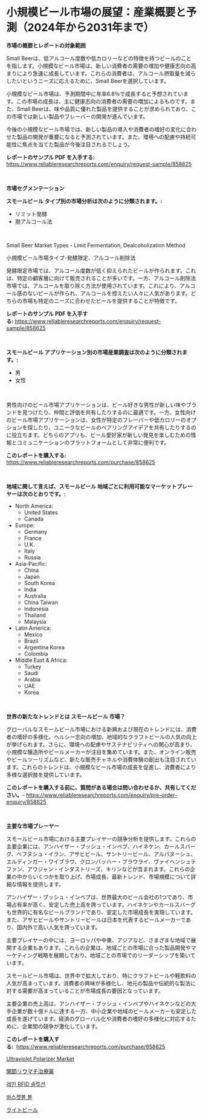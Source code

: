 <p><h1>小規模ビール市場の展望：産業概要と予測（2024年から2031年まで）</h1></p><p><strong>市場の概要とレポートの対象範囲</strong></p>
<p><p>Small Beerは、低アルコール度数や低カロリーなどの特徴を持つビールのことを指します。小規模なビール市場は、新しい消費者の需要の増加や健康志向の高まりにより急速に成長しています。これらの消費者は、アルコール摂取量を減らしたいというニーズに応えるために、Small Beerを選択しています。</p><p>小規模なビール市場は、予測期間中に年率6.8％で成長すると予想されています。この市場の成長は、主に健康志向の消費者の需要の増加によるものです。また、Small Beerは、味や品質に優れた製品を提供することが求められており、この市場では新しい製品やフレーバーの開発が進んでいます。</p><p>今後の小規模なビール市場では、新しい製品の導入や消費者の嗜好の変化に合わせた製品の開発が重要になると予測されています。また、環境への配慮や持続可能性に焦点を当てた製品が今後注目されるでしょう。</p></p>
<p><strong>レポートのサンプル PDF を入手する:</strong> <a href="https://www.reliableresearchreports.com/enquiry/request-sample/858625">https://www.reliableresearchreports.com/enquiry/request-sample/858625</a></p>
<p>&nbsp;</p>
<p><strong>市場セグメンテーション</strong></p>
<p><strong>スモールビール タイプ別の市場分析は次のように分類されます。:</strong></p>
<p><ul><li>リミット発酵</li><li>脱アルコール法</li></ul></p>
<p>&nbsp;</p>
<p><p>Small Beer Market Types - Limit Fermentation, Dealcoholization Method</p><p>小規模ビール市場タイプ-発酵限定、アルコール削除法</p><p>発酵限定市場では、アルコール度数が低く抑えられたビールが作られます。これは、特定の顧客層に向けて販売されることが多いです。一方、アルコール削除法市場では、アルコールを取り除く方法が使用されています。これにより、アルコール感のないビールが作られ、アルコールを控えたい人々に人気があります。どちらの市場も特定のニーズに合わせたビールを提供することが特徴です。</p></p>
<p><strong>レポートのサンプル PDF を入手する:</strong>&nbsp;<a href="https://www.reliableresearchreports.com/enquiry/request-sample/858625">https://www.reliableresearchreports.com/enquiry/request-sample/858625</a></p>
<p>&nbsp;</p>
<p><strong> スモールビール アプリケーション別の市場産業調査は次のように分類されます。:</strong></p>
<p><ul><li>男</li><li>女性</li></ul></p>
<p>&nbsp;</p>
<p><p>男性向けのビール市場アプリケーションは、ビール好きな男性が新しい味やブランドを見つけたり、仲間と評価を共有したりするのに最適です。一方、女性向けのビール市場アプリケーションは、女性が特定のフレーバーや低カロリーのオプションを探したり、ユニークなビールのペアリングアイデアを共有したりするのに役立ちます。どちらのアプリも、ビール愛好家が新しい発見を楽しむための情報とコミュニケーションのプラットフォームとして非常に便利です。</p></p>
<p><strong>このレポートを購入する:</strong>&nbsp; <a href="https://www.reliableresearchreports.com/purchase/858625">https://www.reliableresearchreports.com/purchase/858625</a></p>
<p>&nbsp;</p>
<p><strong>地域に関して言えば、スモールビール 地域ごとに利用可能なマーケットプレーヤーは次のとおりです。:</strong></p>
<p><ul>
    <li>
        North America:
        <ul>
            <li>United States</li>
            <li>Canada</li>
        </ul>
    </li>
    <li>
        Europe:
        <ul>
            <li>Germany</li>
            <li>France</li>
            <li>U.K.</li>
            <li>Italy</li>
            <li>Russia</li>
        </ul>
    </li>
    <li>
        Asia-Pacific:
        <ul>
            <li>China</li>
            <li>Japan</li>
            <li>South Korea</li>
            <li>India</li>
            <li>Australia</li>
            <li>China Taiwan</li>
            <li>Indonesia</li>
            <li>Thailand</li>
            <li>Malaysia</li>
        </ul>
    </li>
    <li>
        Latin America:
        <ul>
            <li>Mexico</li>
            <li>Brazil</li>
            <li>Argentina Korea</li>
            <li>Colombia</li>
        </ul>
    </li>
    <li>
        Middle East & Africa:
        <ul>
            <li>Turkey</li>
            <li>Saudi</li>
            <li>Arabia</li>
            <li>UAE</li>
            <li>Korea</li>
        </ul>
    </li>
    </ul></p>
<p>&nbsp;</p>
<p><strong>世界の新たなトレンドとは スモールビール 市場？</strong></p>
<p><p>グローバルなスモールビール市場における新興および現在のトレンドには、消費者の嗜好の多様化、ヘルシー志向の増加、地域的なクラフトビールの人気の向上が挙げられます。さらに、環境への配慮やサステナビリティへの関心が高まり、小規模な醸造所やビールメーカーが注目を集めています。また、オンライン販売やビールツーリズムなど、新たな販売チャネルや消費体験の創出も注目されています。これらのトレンドは、小規模なビール市場の成長を促進し、消費者により多様な選択肢を提供しています。</p></p>
<p><strong>このレポートを購入する前に、質問がある場合は問い合わせるか、共有してください。</strong>- <a href="https://www.reliableresearchreports.com/enquiry/pre-order-enquiry/858625">https://www.reliableresearchreports.com/enquiry/pre-order-enquiry/858625</a></p>
<p>&nbsp;</p>
<p><strong>主要な市場プレーヤー</strong></p>
<p><p>スモールビール市場における主要プレイヤーの競争分析を提供します。これらの主要企業には、アンハイザー・ブッシュ・インベブ、ハイネケン、カールスバーグ、ベフヌシュ・イラン、アサヒビール、サントリービール、アルパヌーシュ、エルディンガー・ワイブラウ、クロンバッハー・ブラウライ、ヴァイヘンシュテファン、アウジャン・インダストリーズ、キリンなどが含まれます。これらの企業の中からいくつかを取り上げ、市場成長、最新トレンド、市場規模について詳細な情報を提供します。</p><p>アンハイザー・ブッシュ・インベブは、世界最大のビール会社の1つであり、市場占有率が高く、安定した売上高を誇っています。ハイネケンやカールスバーグも世界的に有名なビールブランドであり、安定した市場成長を実現しています。また、アサヒビールやサントリービールは日本を代表するビールメーカーであり、国内外で高い人気を誇っています。</p><p>主要プレイヤーの中には、ヨーロッパや中東、アジアなど、さまざまな地域で展開する企業もあります。これらの企業は、地域ごとの市場に合った製品開発やマーケティング戦略を展開しており、地域ごとの市場でのリーダーシップを築いています。</p><p>スモールビール市場は、世界中で拡大しており、特にクラフトビールや軽飲料の人気が高まっています。消費者の興味が多様化し、地元の製品や伝統的な製法に対する需要が高まっていることが市場成長の要因となっています。</p><p>主要企業の売上高は、アンハイザー・ブッシュ・インベブやハイネケンなどの大手企業が数十億ドルに達する一方、中小企業や地域のビールメーカーも安定した成長を遂げています。経済のグローバル化や消費者の嗜好の多様化に対応するために、企業間の競争が激化しています。</p></p>
<p><strong>このレポートを購入する:</strong>&nbsp;&nbsp;<a href="https://www.reliableresearchreports.com/purchase/858625">https://www.reliableresearchreports.com/purchase/858625</a></p>
<p><p><a href="https://github.com/RoccoManning/Market-Research-Report-List-4/blob/main/ultraviolet-polarizer-market.md">Ultraviolet Polarizer Market</a></p><p><a href="https://medium.com/@royfoote921/%E3%83%AA%E3%82%A6%E3%83%9E%E3%83%81%E6%80%A7%E9%96%A2%E7%AF%80%E7%82%8E%E3%81%AE%E3%81%9F%E3%82%81%E3%81%AE%E8%96%AC%E5%89%A4%E5%B8%82%E5%A0%B4%E8%A6%8F%E6%A8%A1-cagr-%E3%83%88%E3%83%AC%E3%83%B3%E3%83%892024-2030-b0329e9b324c">関節リウマチ治療薬</a></p><p><a href="https://github.com/vs019sa3m8x/Market-Research-Report-List-1/blob/main/35127224502.md">레인 RFID 솔루션</a></p><p><a href="https://medium.com/@vlcostes/%EB%86%8D%EA%B5%AC%EA%B3%B5-%EC%8B%9C%EC%9E%A5-%EC%A1%B0%EC%82%AC-%EB%B3%B4%EA%B3%A0%EC%84%9C-%EA%B7%B8-%EC%97%AD%EC%82%AC-%EB%B0%8F-2024%EB%85%84%EB%B6%80%ED%84%B0-2031%EB%85%84%EA%B9%8C%EC%A7%80%EC%9D%98-%EC%98%88%EC%B8%A1-1b01cde007c5">바스켓볼 볼</a></p><p><a href="https://github.com/oqxogxyvqe90775/Market-Research-Report-List-1/blob/main/87635934937.md">ライトビール</a></p></p>